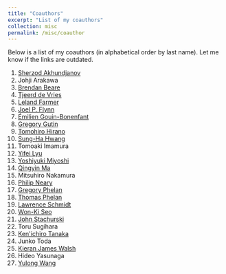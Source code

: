 ```yaml
---
title: "Coauthors"
excerpt: "List of my coauthors"
collection: misc
permalink: /misc/coauthor
---
```


Below is a list of my coauthors (in alphabetical order by last name). Let me know if the links are outdated. 

 1. [Sherzod Akhundjanov](https://sites.google.com/site/sherzodba/)
 3. Johji Arakawa
 4. [Brendan Beare](https://www.brendanbeare.com/)
 5. [Tjeerd de Vries](https://tdevries1.github.io/)
 6. [Leland Farmer](https://www.lelandfarmer.com/)
 7. [Joel P. Flynn](https://economics.mit.edu/grad/jpflynn)
 8. [Émilien Gouin-Bonenfant](https://sites.google.com/view/emilien)
 9. [Gregory Gutin](https://pure.royalholloway.ac.uk/portal/en/persons/gregory-gutin(6b1b6d2e-2ebd-4bc0-8d8b-f258381c1f44).html)
 10. [Tomohiro Hirano](https://sites.google.com/site/tomohih/)
 11. [Sung-Ha Hwang](https://sites.google.com/site/sunghahome/)
 12. Tomoaki Imamura
 13. [Yifei Lyu](https://sites.google.com/view/yifeilyu)
 14. [Yoshiyuki Miyoshi](https://www.rieti.go.jp/users/miyoshi-yoshiyuki/index_en.html)
 15. [Qingyin Ma](https://qingyin-ma.github.io/)
 16. Mitsuhiro Nakamura
 17. [Philip Neary](https://sites.google.com/site/prneary/)
 18. [Gregory Phelan](https://sites.google.com/site/gregoryphelan/)
 19. [Thomas Phelan](https://sites.google.com/a/umn.edu/thomasphelan/)
 20. [Lawrence Schmidt](https://sites.google.com/site/lawrencedwschmidt/home)
 21. [Won-Ki Seo](https://sites.google.com/site/wkseo86/)
 22. [John Stachurski](https://johnstachurski.net/)
 23. Toru Sugihara
 24. [Ken'ichiro Tanaka](https://kentanakadpp.github.io/)
 25. Junko Toda
 26. [Kieran James Walsh](https://sites.google.com/site/kieranjameswalsh/)
 27. Hideo Yasunaga
 28. [Yulong Wang](https://sites.google.com/site/yulongwanghome/)
